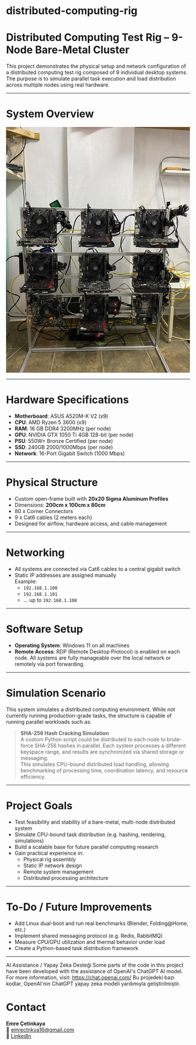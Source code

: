 # distributed-computing-rig
#  Distributed Computing Test Rig – 9-Node Bare-Metal Cluster

This project demonstrates the physical setup and network configuration of a distributed computing test rig composed of 9 individual desktop systems. The purpose is to simulate parallel task execution and load distribution across multiple nodes using real hardware.

---

# System Overview

![Rack Photo](rack_photo.jpg)

---

# Hardware Specifications

- **Motherboard**: ASUS A520M-K V2 (x9)
- **CPU**: AMD Ryzen 5 3600 (x9)
- **RAM**: 16 GB DDR4 3200MHz (per node)
- **GPU**: NVIDIA GTX 1050 Ti 4GB 128-bit (per node)
- **PSU**: 550W+ Bronze Certified (per node)
- **SSD**: 240GB 2000/1000Mbps (per node)
- **Network**: 16-Port Gigabit Switch (1000 Mbps)

---

# Physical Structure

- Custom open-frame built with **20x20 Sigma Aluminum Profiles**
- Dimensions: **200cm x 100cm x 80cm**
- 80 x Corner Connectors
- 9 x Cat6 cables (2 meters each)
- Designed for airflow, hardware access, and cable management

---

# Networking

- All systems are connected via Cat6 cables to a central gigabit switch
- Static IP addresses are assigned manually  
  Example:
  - `192.168.1.100`  
  - `192.168.1.101`  
  - ... up to `192.168.1.108`

---

# Software Setup

- **Operating System**: Windows 11 on all machines
- **Remote Access**: RDP (Remote Desktop Protocol) is enabled on each node. All systems are fully manageable over the local network or remotely via port forwarding.

---

# Simulation Scenario

This system simulates a distributed computing environment. While not currently running production-grade tasks, the structure is capable of running parallel workloads such as:

>  **SHA-256 Hash Cracking Simulation**  
> A custom Python script could be distributed to each node to brute-force SHA-256 hashes in parallel. Each system processes a different keyspace range, and results are synchronized via shared storage or messaging.  
> This simulates CPU-bound distributed load handling, allowing benchmarking of processing time, coordination latency, and resource efficiency.

---

# Project Goals

- Test feasibility and stability of a bare-metal, multi-node distributed system
- Simulate CPU-bound task distribution (e.g. hashing, rendering, simulations)
- Build a scalable base for future parallel computing research
- Gain practical experience in:
  - Physical rig assembly  
  - Static IP network design  
  - Remote system management  
  - Distributed processing architecture

---

# To-Do / Future Improvements

- Add Linux dual-boot and run real benchmarks (Blender, Folding@Home, etc.)
- Implement shared messaging protocol (e.g. Redis, RabbitMQ)
- Measure CPU/GPU utilization and thermal behavior under load
- Create a Python-based task distribution framework

---
AI Assistance / Yapay Zeka Desteği
Some parts of the code in this project have been developed with the assistance of OpenAI's ChatGPT AI model.  
For more information, visit: https://chat.openai.com/
Bu projedeki bazı kodlar, OpenAI'nin ChatGPT yapay zeka modeli yardımıyla geliştirilmiştir.  

# Contact

**Emre Çetinkaya**  
📧 emrectnkya16@gmail.com  
🔗 [LinkedIn](https://www.linkedin.com/in/emrectnkya16/)
